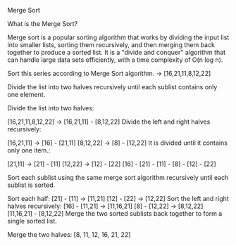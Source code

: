 Merge Sort

What is the Merge Sort?

Merge sort is a popular sorting algorithm that works by dividing the input list into smaller lists, sorting them recursively, and then merging them back together to produce a sorted list. 
It is a "divide and conquer" algorithm that can handle large data sets efficiently, with a time complexity of O(n log n). 

Sort this series according to Merge Sort algorithm. -> [16,21,11,8,12,22]

Divide the list into two halves recursively until each sublist contains only one element.

Divide the list into two halves:

[16,21,11,8,12,22] -> [16,21,11] - [8,12,22]
Divide the left and right halves recursively:

[16,21,11] -> [16] - [21,11]
[8,12,22] -> [8] - [12,22]
It is divided until it contains only one item.:

[21,11] -> [21] - [11]
[12,22] -> [12] - [22]
[16] - [21] - [11] - [8] - [12] - [22]

Sort each sublist using the same merge sort algorithm recursively until each sublist is sorted.

Sort each half:
[21] - [11] -> [11,21]
[12] - [22] -> [12,22]
Sort the left and right halves recursively:
[16] - [11,21] -> [11,16,21]
[8] - [12,22] -> [8,12,22]
[11,16,21] - [8,12,22]
Merge the two sorted sublists back together to form a single sorted list.

Merge the two halves:
[8, 11, 12, 16, 21, 22]
